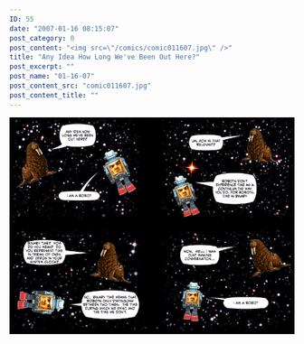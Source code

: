 ```yaml
---
ID: 55
date: "2007-01-16 08:15:07"
post_category: 0
post_content: "<img src=\"/comics/comic011607.jpg\" />"
title: "Any Idea How Long We've Been Out Here?"
post_excerpt: ""
post_name: "01-16-07"
post_content_src: "comic011607.jpg"
post_content_title: ""
---
```



[![](/comics-hi-res/comic011607.jpg)](/comics-hi-res/comic011607.jpg "")

